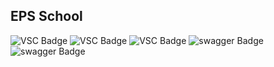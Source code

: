 ## EPS School

![VSC Badge](https://img.shields.io/badge/EPSSchoolAPI-1.0-blue.svg) ![VSC Badge](https://img.shields.io/badge/VisualStudioCode-1.54.3-blue.svg) ![VSC Badge](https://img.shields.io/badge/.NetCore3.1-3.1.0-blue.svg) ![swagger Badge](https://img.shields.io/badge/MySQL-5.7-yellow.svg) ![swagger Badge](https://img.shields.io/badge/Swagger-5.4.1-green.svg)